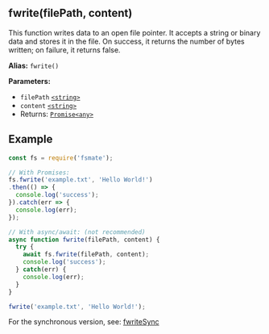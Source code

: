 ## fwrite(filePath, content)

This function writes data to an open file pointer. It accepts a string or binary data and stores it in the file. On success, it returns the number of bytes written; on failure, it returns false.

**Alias:** `fwrite()`

**Parameters:**

- `filePath` [`<string>`](https://developer.mozilla.org/en-US/docs/Web/JavaScript/Data_structures#String_type)
- `content` [`<string>`](https://developer.mozilla.org/en-US/docs/Web/JavaScript/Data_structures#String_type)
- Returns: [`Promise<any>`](https://developer.mozilla.org/en-US/docs/Web/JavaScript/Reference/Global_Objects/Promise)

## Example

```js
const fs = require('fsmate');

// With Promises:
fs.fwrite('example.txt', 'Hello World!')
.then(() => {
  console.log('success');
}).catch(err => {
  console.log(err);
});

// With async/await: (not recommended)
async function fwrite(filePath, content) {
  try {
    await fs.fwrite(filePath, content);
    console.log('success');
  } catch(err) {
    console.log(err);
  }
}

fwrite('example.txt', 'Hello World!');
```

For the synchronous version, see: [fwriteSync](./fwriteSync.md)